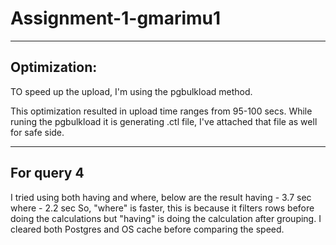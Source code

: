 # Assignment-1-gmarimu1

--------------
Optimization:
--------------
TO speed up the upload, I'm using the pgbulkload method.

This optimization resulted in upload time ranges from 95-100 secs. 
While runing the pgbulkload it is generating .ctl file, I've attached that file as well for safe side.

-----------
For query 4
-----------
I tried using both having and where, below are the result
having - 3.7 sec
where - 2.2 sec
So, "where" is faster, this is because it filters rows before doing the calculations but "having" is doing the calculation after grouping.
I cleared both Postgres and OS cache before comparing the speed.
